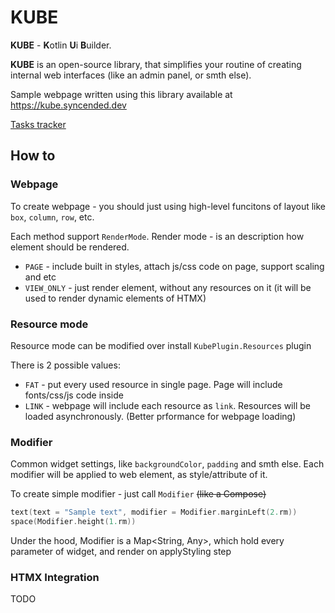 # KUBE
**KUBE** - **K**otlin **U**i **B**uilder.

**KUBE** is an open-source library, that simplifies your routine of creating internal web interfaces (like an admin panel, or smth else).

Sample webpage written using this library available at https://kube.syncended.dev

[Tasks tracker](https://github.com/users/syncended/projects/3/views/1)

## How to
### Webpage
To create webpage - you should just using high-level funcitons of layout like
`box`, `column`, `row`, etc.

Each method support `RenderMode`. Render mode - is an description how element should be rendered.
- `PAGE` - include built in styles, attach js/css code on page, support scaling and etc
- `VIEW_ONLY` - just render element, without any resources on it (it will be used to render dynamic elements of HTMX)  

### Resource mode
Resource mode can be modified over install `KubePlugin.Resources` plugin

There is 2 possible values:
- `FAT` - put every used resource in single page. Page will include fonts/css/js code inside
- `LINK` - webpage will include each resource as `link`. Resources will
    be loaded asynchronously. (Better prformance for webpage loading)

### Modifier
Common widget settings, like `backgroundColor`, `padding` and smth else.
Each modifier will be applied to web element, as style/attribute of it.

To create simple modifier - just call `Modifier` ~~(like a Compose)~~
```kotlin
text(text = "Sample text", modifier = Modifier.marginLeft(2.rm))
space(Modifier.height(1.rm))
```

Under the hood, Modifier is a Map<String, Any>, which hold every parameter
of widget, and render on applyStyling step

### HTMX Integration
TODO
